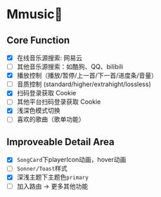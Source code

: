 # Mmusic🎵

## Core Function

- [x] 在线音乐源搜索: 网易云
- [ ] 其他音乐源搜索：如酷狗、QQ、bilibili
- [x] 播放控制（播放/暂停/上一首/下一首/进度条/音量）
- [ ] 音质控制 (standard/higher/extrahight/lossless)
- [x] 扫码登录获取 Cookie
- [ ] 其他平台扫码登录获取 Cookie
- [x] 浅深色模式切换
- [ ] 喜欢的歌曲（歌单功能）

## Improveable Detail Area

- [x] `SongCard`下playerIcon动画，hover动画
- [ ] `Sonner/Toast`样式
- [x] 深浅主题下主题色`primary`
- [ ] 加入路由 -> 更多其他功能
